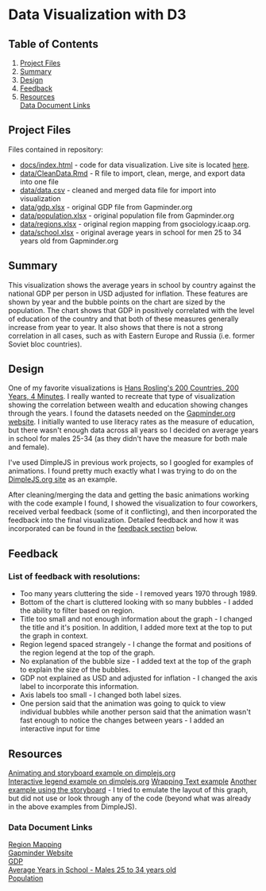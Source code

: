 # Data Visualization with D3
## Table of Contents
1. [Project Files](#section1)
2. [Summary](#section2)
3. [Design](#section3)
4. [Feedback](#section4)
5. [Resources](#section5)  
[Data Document Links](#section5_1)


## <a id='section1'>Project Files</a>
Files contained in repository:
* [docs/index.html](https://github.com/yaskyj/data-visualization/blob/master/docs/index.html) - code for data visualization. Live site is located [here](https://yaskyj.github.io/data-visualization/).
* [data/CleanData.Rmd](https://github.com/yaskyj/data-visualization/blob/master/data/CleanData.Rmd) - R file to import, clean, merge, and export data into one file
* [data/data.csv](https://github.com/yaskyj/data-visualization/blob/master/data/data.csv) - cleaned and merged data file for import into visualization
* [data/gdp.xlsx](https://github.com/yaskyj/data-visualization/blob/master/data/gdp.xlsx) - original GDP file from Gapminder.org
* [data/population.xlsx](https://github.com/yaskyj/data-visualization/blob/master/data/population.xlsx) - original population file from Gapminder.org
* [data/regions.xlsx](https://github.com/yaskyj/data-visualization/blob/master/data/regions.xlsx) - original region mapping from gsociology.icaap.org.
* [data/school.xlsx](https://github.com/yaskyj/data-visualization/blob/master/data/school.xlsx) - original average years in school for men 25 to 34 years old from Gapminder.org

## <a id='section2'>Summary</a>
This visualization shows the average years in school by country against the national GDP per person in USD adjusted for inflation. These features are shown by year and the bubble points on the chart are sized by the population. The chart shows that GDP in positively correlated with the level of education of the country and that both of these measures generally increase from year to year. It also shows that there is not a strong correlation in all cases, such as with Eastern Europe and Russia (i.e. former Soviet bloc countries).

## <a id='section3'>Design</a>
One of my favorite visualizations is [Hans Rosling's 200 Countries, 200 Years, 4 Minutes](https://www.youtube.com/watch?v=jbkSRLYSojo). I really wanted to recreate that type of visualization showing the correlation between wealth and education showing changes through the years. I found the datasets needed on the [Gapminder.org website](https://www.gapminder.org/data/). I initially wanted to use literacy rates as the measure of education, but there wasn't enough data across all years so I decided on average years in school for males 25-34 (as they didn't have the measure for both male and female).

I've used DimpleJS in previous work projects, so I googled for examples of animations. I found pretty much exactly what I was trying to do on the [DimpleJS.org site](http://dimplejs.org/advanced_examples_viewer.html?id=advanced_storyboard_control) as an example.

After cleaning/merging the data and getting the basic animations working with the code example I found, I showed the visualization to four coworkers, received verbal feedback (some of it conflicting), and then incorporated the feedback into the final visualization. Detailed feedback and how it was incorporated can be found in the [feedback section](#section4) below.

## <a id='section4'>Feedback</a>
### List of feedback with resolutions:
* Too many years cluttering the side - I removed years 1970 through 1989.
* Bottom of the chart is cluttered looking with so many bubbles - I added the ability to filter based on region.
* Title too small and not enough information about the graph - I changed the title and it's position. In addition, I added more text at the top to put the graph in context.
* Region legend spaced strangely - I change the format and positions of the region legend at the top of the graph.
* No explanation of the bubble size - I added text at the top of the graph to explain the size of the bubbles.
* GDP not explained as USD and adjusted for inflation - I changed the axis label to incorporate this information.
* Axis labels too small - I changed both label sizes.
* One persion said that the animation was going to quick to view individual bubbles while another person said that the animation wasn't fast enough to notice the changes between years - I added an interactive input for time

## <a id='section5'>Resources</a>
[Animating and storyboard example on dimplejs.org](http://dimplejs.org/advanced_examples_viewer.html?id=advanced_storyboard_control)  
[Interactive legend example on dimplejs.org](http://dimplejs.org/advanced_examples_viewer.html?id=advanced_interactive_legends)
[Wrapping Text example](https://bl.ocks.org/mbostock/7555321)
[Another example using the storyboard](http://bl.ocks.org/tybyers/736da90eefe0c347a1d6) - I tried to emulate the layout of this graph, but did not use or look through any of the code (beyond what was already in the above examples from DimpleJS).

### <a id='section5_1'>Data Document Links</a>
[Region Mapping](http://gsociology.icaap.org/data/WorldPopulation.xlsx)  
[Gapminder Website](https://www.gapminder.org/data/)  
[GDP](https://docs.google.com/spreadsheet/pub?key=0AkBd6lyS3EmpdHo5S0J6ekhVOF9QaVhod05QSGV4T3c&output=xlsx)  
[Average Years in School - Males 25 to 34 years old](https://docs.google.com/spreadsheet/pub?key=0ArfEDsV3bBwCdHlYZHNWN1YtWVNudU9UbWJOd19nUVE&output=xlsx)  
[Population](https://docs.google.com/spreadsheet/pub?key=phAwcNAVuyj0XOoBL_n5tAQ&output=xlsx)